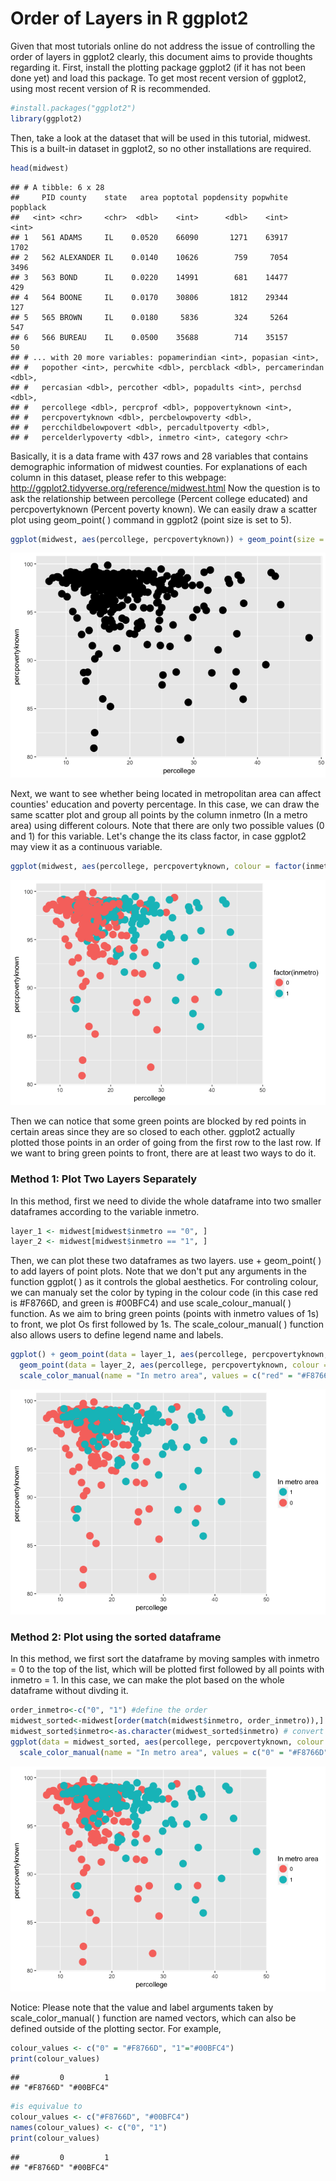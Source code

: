 Order of Layers in R ggplot2
================

Given that most tutorials online do not address the issue of controlling the order of layers in ggplot2 clearly, this document aims to provide thoughts regarding it.
First, install the plotting package ggplot2 (if it has not been done yet) and load this package. To get most recent version of ggplot2, using most recent version of R is recommended.

``` r
#install.packages("ggplot2")
library(ggplot2)
```

Then, take a look at the dataset that will be used in this tutorial, midwest. This is a built-in dataset in ggplot2, so no other installations are required.

``` r
head(midwest)
```

    ## # A tibble: 6 x 28
    ##     PID county    state   area poptotal popdensity popwhite popblack
    ##   <int> <chr>     <chr>  <dbl>    <int>      <dbl>    <int>    <int>
    ## 1   561 ADAMS     IL    0.0520    66090       1271    63917     1702
    ## 2   562 ALEXANDER IL    0.0140    10626        759     7054     3496
    ## 3   563 BOND      IL    0.0220    14991        681    14477      429
    ## 4   564 BOONE     IL    0.0170    30806       1812    29344      127
    ## 5   565 BROWN     IL    0.0180     5836        324     5264      547
    ## 6   566 BUREAU    IL    0.0500    35688        714    35157       50
    ## # ... with 20 more variables: popamerindian <int>, popasian <int>,
    ## #   popother <int>, percwhite <dbl>, percblack <dbl>, percamerindan <dbl>,
    ## #   percasian <dbl>, percother <dbl>, popadults <int>, perchsd <dbl>,
    ## #   percollege <dbl>, percprof <dbl>, poppovertyknown <int>,
    ## #   percpovertyknown <dbl>, percbelowpoverty <dbl>,
    ## #   percchildbelowpovert <dbl>, percadultpoverty <dbl>,
    ## #   percelderlypoverty <dbl>, inmetro <int>, category <chr>

Basically, it is a data frame with 437 rows and 28 variables that contains demographic information of midwest counties. For explanations of each column in this dataset, please refer to this webpage: <http://ggplot2.tidyverse.org/reference/midwest.html>
Now the question is to ask the relationship between percollege (Percent college educated) and percpovertyknown (Percent poverty known). We can easily draw a scatter plot using geom\_point( ) command in ggplot2 (point size is set to 5).

``` r
ggplot(midwest, aes(percollege, percpovertyknown)) + geom_point(size = 5)
```

![](ggplot_mulitple_layers_files/figure-markdown_github/unnamed-chunk-3-1.png)

Next, we want to see whether being located in metropolitan area can affect counties' education and poverty percentage. In this case, we can draw the same scatter plot and group all points by the column inmetro (In a metro area) using different colours. Note that there are only two possible values (0 and 1) for this variable. Let's change the its class factor, in case ggplot2 may view it as a continuous variable.

``` r
ggplot(midwest, aes(percollege, percpovertyknown, colour = factor(inmetro))) + geom_point(size = 5)
```

![](ggplot_mulitple_layers_files/figure-markdown_github/unnamed-chunk-4-1.png)

Then we can notice that some green points are blocked by red points in certain areas since they are so closed to each other. ggplot2 actually plotted those points in an order of going from the first row to the last row. If we want to bring green points to front, there are at least two ways to do it.

### Method 1: Plot Two Layers Separately

In this method, first we need to divide the whole dataframe into two smaller dataframes according to the variable inmetro.

``` r
layer_1 <- midwest[midwest$inmetro == "0", ]
layer_2 <- midwest[midwest$inmetro == "1", ]
```

Then, we can plot these two dataframes as two layers. use + geom\_point( ) to add layers of point plots. Note that we don't put any arguments in the function ggplot( ) as it controls the global aesthetics. For controling colour, we can manualy set the color by typing in the colour code (in this case red is \#F8766D, and green is \#00BFC4) and use scale\_colour\_manual( ) function. As we aim to bring green points (points with inmetro values of 1s) to front, we plot Os first followed by 1s. The scale\_colour\_manual( ) function also allows users to define legend name and labels.

``` r
ggplot() + geom_point(data = layer_1, aes(percollege, percpovertyknown, colour = "red"), size = 5)+
  geom_point(data = layer_2, aes(percollege, percpovertyknown, colour = "green"), size = 5)+
  scale_color_manual(name = "In metro area", values = c("red" = "#F8766D", "green"="#00BFC4"), labels = c("red" = "0", "green" ="1"))
```

![](ggplot_mulitple_layers_files/figure-markdown_github/unnamed-chunk-6-1.png)

### Method 2: Plot using the sorted dataframe

In this method, we first sort the dataframe by moving samples with inmetro = 0 to the top of the list, which will be plotted first followed by all points with inmetro = 1. In this case, we can make the plot based on the whole dataframe without divding it.

``` r
order_inmetro<-c("0", "1") #define the order
midwest_sorted<-midwest[order(match(midwest$inmetro, order_inmetro)),] # sort the rows of dataframe
midwest_sorted$inmetro<-as.character(midwest_sorted$inmetro) # convert the class of inmetro variable to character
ggplot(data = midwest_sorted, aes(percollege, percpovertyknown, colour = inmetro)) + geom_point(size = 5)+
  scale_color_manual(name = "In metro area", values = c("0" = "#F8766D", "1"="#00BFC4"), labels = c("0" = "0", "1" ="1"))
```

![](ggplot_mulitple_layers_files/figure-markdown_github/unnamed-chunk-7-1.png)

Notice: Please note that the value and label arguments taken by scale\_color\_manual( ) function are named vectors, which can also be defined outside of the plotting sector. For example,

``` r
colour_values <- c("0" = "#F8766D", "1"="#00BFC4") 
print(colour_values)
```

    ##         0         1 
    ## "#F8766D" "#00BFC4"

``` r
#is equivalue to 
colour_values <- c("#F8766D", "#00BFC4")
names(colour_values) <- c("0", "1")
print(colour_values)
```

    ##         0         1 
    ## "#F8766D" "#00BFC4"
